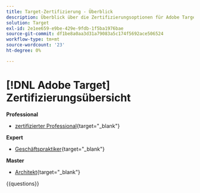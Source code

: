```yaml
---
title: Target-Zertifizierung - Überblick
description: Überblick über die Zertifizierungsoptionen für Adobe Target
solution: Target
exl-id: 2e1ee659-e9be-429e-9fdb-1f5ba1976bae
source-git-commit: df1be8a0aa3d31a79083a5c174f5692ace506524
workflow-type: tm+mt
source-wordcount: '23'
ht-degree: 0%

---
```


# [!DNL Adobe Target] Zertifizierungsübersicht

**Professional**

* [zertifizierter Professional](https://certification.adobe.com/certification/target-business-practitioner-professional){target="_blank"} <!--AD0-E408-->

**Expert**

* [Geschäftspraktiker](https://certification.adobe.com/certification/target-business-practitioner-expert){target="_blank"} <!--AD0-E406-->

**Master**

* [Architekt](https://certification.adobe.com/certification/target-architect-master){target="_blank"} <!--AD0-E409-->

{{questions}}

